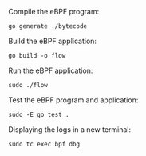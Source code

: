 Compile the eBPF program:
```shell
go generate ./bytecode
```

Build the eBPF application:
```shell
go build -o flow
```

Run the eBPF application:
```shell
sudo ./flow
```

Test the eBPF program and application:
```shell
sudo -E go test .
```

Displaying the logs in a new terminal:
```shell
sudo tc exec bpf dbg
```